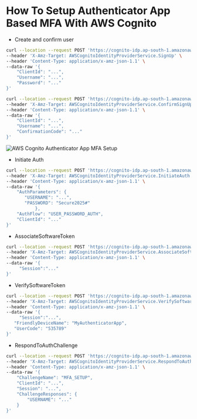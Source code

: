 # How To Setup Authenticator App Based MFA With AWS Cognito

* Create and confirm user
```bash
curl --location --request POST 'https://cognito-idp.ap-south-1.amazonaws.com/' \
--header 'X-Amz-Target: AWSCognitoIdentityProviderService.SignUp' \
--header 'Content-Type: application/x-amz-json-1.1' \
--data-raw '{
    "ClientId": "...",
    "Username": "...",
    "Password": "..."
}'
```


```bash
curl --location --request POST 'https://cognito-idp.ap-south-1.amazonaws.com/' \
--header 'X-Amz-Target: AWSCognitoIdentityProviderService.ConfirmSignUp' \
--header 'Content-Type: application/x-amz-json-1.1' \
--data-raw '{
    "ClientId": "...",
    "Username": "...",
    "ConfirmationCode": "..."
}'
```

![AWS Cognito Authenticator App MFA Setup](https://github.com/user-attachments/assets/5c23d78b-d5fa-4422-8416-5750514e4473)



* Initiate Auth
```bash
curl --location --request POST 'https://cognito-idp.ap-south-1.amazonaws.com/' \
--header 'X-Amz-Target: AWSCognitoIdentityProviderService.InitiateAuth' \
--header 'Content-Type: application/x-amz-json-1.1' \
--data-raw '{
    "AuthParameters": {
       "USERNAME": "...",
       "PASSWORD": "Secure2025#"
           },
    "AuthFlow": "USER_PASSWORD_AUTH",
    "ClientId": "..."
}'
```


* AssociateSoftwareToken
```bash
curl --location --request POST 'https://cognito-idp.ap-south-1.amazonaws.com/' \
--header 'X-Amz-Target: AWSCognitoIdentityProviderService.AssociateSoftwareToken' \
--header 'Content-Type: application/x-amz-json-1.1' \
--data-raw '{
     "Session":"..."
}'
```

* VerifySoftwareToken
```bash
curl --location --request POST 'https://cognito-idp.ap-south-1.amazonaws.com/' \
--header 'X-Amz-Target: AWSCognitoIdentityProviderService.VerifySoftwareToken' \
--header 'Content-Type: application/x-amz-json-1.1' \
--data-raw '{
     "Session":"...",
   "FriendlyDeviceName": "MyAuthenticatorApp",
   "UserCode": "535789"
}'
```

* RespondToAuthChallenge
```bash
curl --location --request POST 'https://cognito-idp.ap-south-1.amazonaws.com/' \
--header 'X-Amz-Target: AWSCognitoIdentityProviderService.RespondToAuthChallenge' \
--header 'Content-Type: application/x-amz-json-1.1' \
--data-raw '{
    "ChallengeName": "MFA_SETUP", 
    "ClientId": "...",
    "Session": "...",
    "ChallengeResponses": {
        "USERNAME": "..."
    }
}'

```
